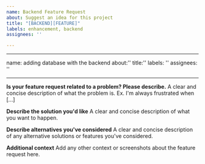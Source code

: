```yaml
---
name: Backend Feature Request
about: Suggest an idea for this project
title: "[BACKEND][FEATURE]"
labels: enhancement, backend
assignees: ''

---
```

---
name: adding database with the backend
about:''
title:''
labels: ''
assignees: ''

---

**Is your feature request related to a problem? Please describe.**
A clear and concise description of what the problem is. Ex. I'm always frustrated when [...]

**Describe the solution you'd like**
A clear and concise description of what you want to happen.

**Describe alternatives you've considered**
A clear and concise description of any alternative solutions or features you've considered.

**Additional context**
Add any other context or screenshots about the feature request here.

